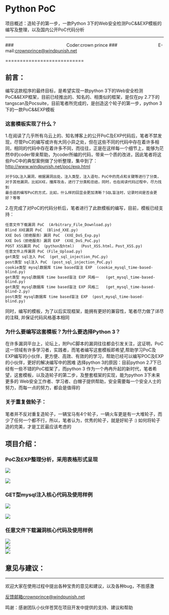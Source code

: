 # Python PoC
项目概述：造轮子的第一步，一款Python 3下的Web安全检测PoC&&EXP模板的编写及整理，以及国内公开PoC代码分析

----
###　　　　　　　　　　　　Coder:crown prince
###　　　　　　　　　 E-mail:crownprince@windpunish.net

===========================
## 前言：

编写这款程序的最终目标，是希望实现一款python 3下的Web安全检测PoC&&EXP框架，目前已经推出的、知名的、相类似的框架，是仅在py 2.7下的tangscan及Pocsuite，目前笔者所完成的，是创造这个轮子的第一步，python 3下的一款PoC&&EXP模板

### 这套模板实现了什么？
1.在阅读了几乎所有乌云上的、知名博客上的公开PoC及EXP代码后，笔者不禁发现，尽管PoC的编写或许有大同小异之处，但在这些不同的代码中存在着许多相同，相同的代码中存在着许多不同，而往往，正是在这样每一个细节上，能够为茫然中的coder带来帮助，为coder所编的代码，带来一个质的改进，因此笔者将这些PoC中的典型案例做了分析整理，集中到了：http://www.windpunish.net/poc/exp.html

    对于SQL注入漏洞，根据漏洞出处，注入类型，注入语句，PoC中的亮点和关键等进行了分类，
    对于其他漏洞，比如XXE，撞库攻击，进行了分类和总结，同时，也在阅读代码过程中，尽力找到
    最合适的编写PoC的方式，比如，什么样的回显会更加清晰？SQL盲注时，记录时间是否会更好？等等

2.在完成了对PoC的代码分析后，笔者进行了此款模板的编写，目前，模板已经支持：

    任意文件下载漏洞 PoC  (Arbitrary_File_Download.py)
    Blind XXE漏洞 PoC  (Blind_XXE.py)
    XXE DoS（拒绝服务）漏洞 PoC  (XXE_DoS_Exp.py)
    XXE DoS（拒绝服务）漏洞 EXP  (XXE_DoS_PoC.py)
    POST XSS漏洞 PoC （python及html)  （Post_XSS.html，Post_XSS.py)
    任意文件上传漏洞 PoC (File_Upload.py)
    get类型 sql注入 PoC  (get_sql_injection_PoC.py)
    post类型 sql注入 PoC  (post_sql_injection_PoC.py)
    cookie类型 mysql数据库 time based盲注 EXP  (cookie_mysql_time-based-blind.py)
    get类型 mysql数据库 time based盲注 EXP 风格一   (get_mysql_time-based-blind.py)
    get类型 mysql数据库 time based盲注 EXP 风格二   (get_mysql_time-based-blind-2.py)
    post类型 mysql数据库 time based盲注 EXP  (post_mysql_time-based-blind.py)
同时，编写的模板，为了以后实现框架，能拥有更好的兼容性，笔者尽力做了详尽的注释, 并保证代码风格基本相同

### 为什么要编写这套模板？为什么要选择Python 3？
在许多漏洞平台上，论坛上，附PoC脚本的漏洞往往都会引发关注，这证明，PoC这一领域有许多学习者，实践者，而笔者编写这套模板即希望,帮助学习PoC及EXP编写的小伙伴，更方便、高效、有效的的学习，帮助已经可以编写POC及EXP的小伙伴，更好的解决编写中的困难
选择python 3的原因：目前python 2.7下已经有一些不错的PoC框架了，而python 3 作为一个冉冉升起的新时代，笔者希望，这套模板，以及造轮子的第二步，及整套框架的实现，能为python 3下未来更多的
Web安全工作者、学习者、白帽子提供帮助，安全需要每一个安全人士的努力，而每一点的努力，都会是值得的

### 关于重复做轮子：
笔者并不反对重复造轮子，一辆宝马有4个轮子，一辆火车更是有一大堆轮子，而少了任何一个都不行，所以，笔者认为，优秀的轮子，就是好轮子 :)
如何将轮子造的完美，才是工匠最应该考虑的

## 项目介绍：

### PoC及EXP整理分析，采用表格形式呈现<br>
![](https://github.com/crown-prince/Python_PoC/blob/master/%E5%85%AC%E5%BC%80PoC%E5%8F%8AEXP%E5%88%86%E6%9E%90.png)  
<br>
![](https://github.com/crown-prince/Python_PoC/blob/master/%E5%85%AC%E5%BC%80PoC%E5%8F%8AEXP%E5%88%86%E6%9E%90-2.png) 

### GET型mysql注入核心代码及使用样例<br>
![](https://github.com/crown-prince/Python_PoC/blob/master/get%E5%9E%8Bsql%E6%B3%A8%E5%85%A5%E6%A0%B7%E4%BE%8B.png)  
<br>
![](https://github.com/crown-prince/Python_PoC/blob/master/get_mysql_time-based-blind.png)  

### 任意文件下载漏洞核心代码及使用样例<br>
![](https://github.com/crown-prince/Python_PoC/blob/master/%E4%BB%BB%E6%84%8F%E6%96%87%E4%BB%B6%E4%B8%8B%E8%BD%BD%E6%BC%8F%E6%B4%9E%E4%B8%BE%E4%BE%8B.png) 
<br>
![](https://github.com/crown-prince/Python_PoC/blob/master/Arbitrary_File_Download%281%29.png) 
<br>
![](https://github.com/crown-prince/Python_PoC/blob/master/Arbitrary_File_Download%282%29.png) 


## 意见与建议：

----

欢迎大家在使用过程中提出各种宝贵的意见和建议，以及各种bug，不胜感激

反馈邮箱crownprince@windpunish.net

鸣谢：感谢团队小伙伴苍冥在项目开发中提供的支持、建议和帮助
